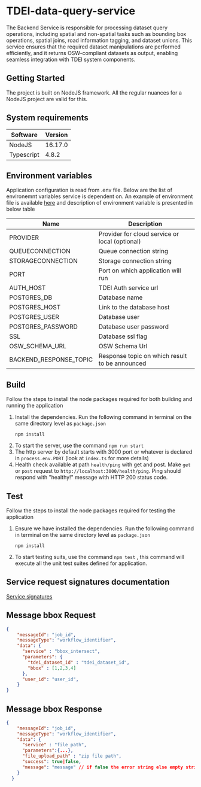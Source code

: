 # TDEI-data-query-service
The Backend Service is responsible for processing dataset query operations, including spatial and non-spatial tasks such as bounding box operations, spatial joins, road information tagging, and dataset unions. This service ensures that the required dataset manipulations are performed efficiently, and it returns OSW-compliant datasets as output, enabling seamless integration with TDEI system components.

## Getting Started
The project is built on NodeJS framework. All the regular nuances for a NodeJS project are valid for this.

## System requirements
| Software | Version|
|----|---|
| NodeJS | 16.17.0|
| Typescript | 4.8.2|


## Environment variables

Application configuration is read from .env file. Below are the list of environemnt variables service is dependent on. An example of environment file is available [here](./env.example) and description of environment variable is presented in below table

|Name| Description |
|--|--|
| PROVIDER | Provider for cloud service or local (optional)|
|QUEUECONNECTION | Queue connection string |
|STORAGECONNECTION | Storage connection string|
|PORT |Port on which application will run|
|AUTH_HOST | TDEI Auth service url|
|POSTGRES_DB | Database name|
|POSTGRES_HOST| Link to the database host |
|POSTGRES_USER| Database user |
|POSTGRES_PASSWORD| Database user password|
|SSL| Database ssl flag|
|OSW_SCHEMA_URL | OSW Schema Url|
|BACKEND_RESPONSE_TOPIC| Response topic on which result to be announced |

## Build

Follow the steps to install the node packages required for both building and running the application

1. Install the dependencies. Run the following command in terminal on the same directory level as `package.json`
    ```shell
    npm install
    ```
2. To start the server, use the command `npm run start`
3. The http server by default starts with 3000 port or whatever is declared in `process.env.PORT` (look at `index.ts` for more details)
4. Health check available at path `health/ping` with get and post. Make `get` or `post` request to `http://localhost:3000/health/ping`.
Ping should respond with "healthy!" message with HTTP 200 status code.

## Test

Follow the steps to install the node packages required for testing the application

1. Ensure we have installed the dependencies. Run the following command in terminal on the same directory level as `package.json`
    ```shell
    npm install
    ```
2. To start testing suits, use the command `npm test` , this command will execute all the unit test suites defined for application.


## Service request signatures documentation

[Service signatures](./src/services.json)

## Message bbox Request 

```json
{
    "messageId": "job_id",
    "messageType": "workflow_identifier",
    "data": {
      "service" : "bbox_intersect",
      "parameters": {
        "tdei_dataset_id" : "tdei_dataset_id",
        "bbox" : [1,2,3,4]
      },
      "user_id": "user_id",
    } 
}
```

## Message bbox Response 

```json
{
    "messageId": "job_id",
    "messageType": "workflow_identifier",
    "data": {
      "service" : "file path",
      "parameters":{...},
      "file_upload_path" : "zip file path",
      "success": true|false,
      "message": "message" // if false the error string else empty string
    } 
  }
```

